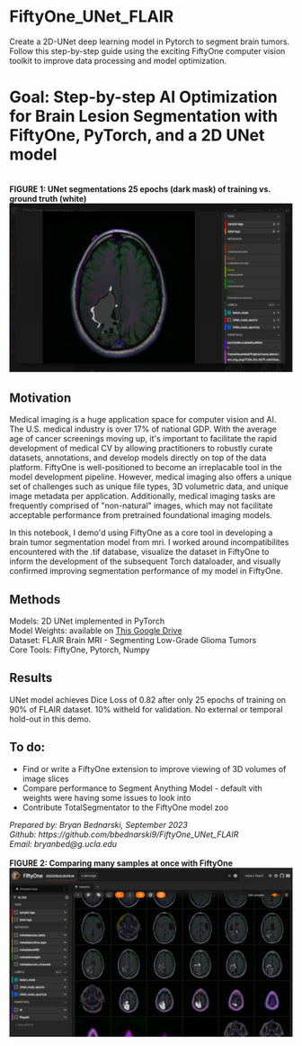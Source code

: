 # FiftyOne_UNet_FLAIR
Create a 2D-UNet deep learning model in Pytorch to segment brain tumors. Follow this step-by-step guide using the exciting FiftyOne computer vision toolkit to improve data processing and model optimization.

# Goal: Step-by-step AI Optimization for Brain Lesion Segmentation with FiftyOne, PyTorch, and a 2D UNet model

<br>
<strong>FIGURE 1: UNet segmentations 25 epochs (dark mask) of training vs. ground truth (white)</strong>
<br>
<img src="./demo_images/tumor_segment_example3-1.png" alt="">
<br>

## Motivation

Medical imaging is a huge application space for computer vision and AI. The U.S. medical industry is over 17% of national GDP. With the average age of cancer screenings moving up, it's important to facilitate the rapid development of medical CV by allowing practitioners to robustly curate datasets, annotations, and develop models directly on top of the data platform. FiftyOne is well-positioned to become an irreplacable tool in the model development pipeline. However, medical imaging also offers a unique set of challenges such as unique file types, 3D volumetric data, and unique image metadata per application. Additionally, medical imaging tasks are frequently comprised of "non-natural" images, which may not facilitate acceptable performance from pretrained foundational imaging models.<br>

In this notebook, I demo'd using FiftyOne as a core tool in developing a brain tumor segmentation model from mri. I worked around incompatibilites encountered with the .tif database, visualize the dataset in FiftyOne to inform the development of the subsequent Torch dataloader, and visually confirmed improving segmentation performance of my model in FiftyOne.<br>

## Methods
Models: 2D UNet implemented in PyTorch<br>
Model Weights: available on <a href="https://drive.google.com/drive/folders/1ECU41KCEGHFGLWS6wfiJH6dKN03fDmwV?usp=sharing">This Google Drive</a><br>
Dataset: FLAIR Brain MRI - Segmenting Low-Grade Glioma Tumors<br>
Core Tools: FiftyOne, Pytorch, Numpy<br>

## Results
UNet model achieves Dice Loss of 0.82 after only 25 epochs of training on 90% of FLAIR dataset. 10% witheld for validation. No external or temporal hold-out in this demo.

## To do:
<ul>
    <li>Find or write a FiftyOne extension to improve viewing of 3D volumes of image slices</li>
    <li>Compare performance to Segment Anything Model - default vith weights were having some issues to look into</li>
    <li>Contribute TotalSegmentator to the FiftyOne model zoo</li>
</ul>


<i>
Prepared by: Bryan Bednarski, September 2023<br>
Github: https://github.com/bbednarski9/FiftyOne_UNet_FLAIR<br>
Email: bryanbed@g.ucla.edu<br>
</i>

<br>
<strong>FIGURE 2: Comparing many samples at once with FiftyOne</strong>
<br>
<img src="./demo_images/tumor_segment_example3-2.png" alt="">
<br>

